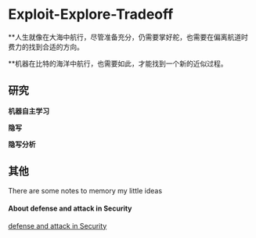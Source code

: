 # Exploit-Explore-Tradeoff

**人生就像在大海中航行，尽管准备充分，仍需要掌好舵，也需要在偏离航道时费力的找到合适的方向。

**机器在比特的海洋中航行，也需要如此，才能找到一个新的近似过程。





## 研究

**机器自主学习**

**隐写**

**隐写分析**





## 其他
There are some notes to memory my little ideas


#### About defense and attack in Security

[defense and attack in Security](./Security-defense&attack.md) 

